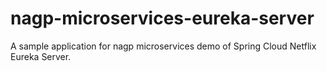# nagp-microservices-eureka-server

A sample application for nagp microservices demo of Spring Cloud Netflix Eureka Server.
